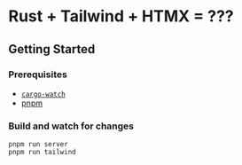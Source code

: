 # Rust + Tailwind + HTMX = ???

## Getting Started

### Prerequisites

- [`cargo-watch`](https://crates.io/crates/cargo-watch)
- [pnpm](https://pnpm.io/)

### Build and watch for changes

```shell
pnpm run server
pnpm run tailwind
```
